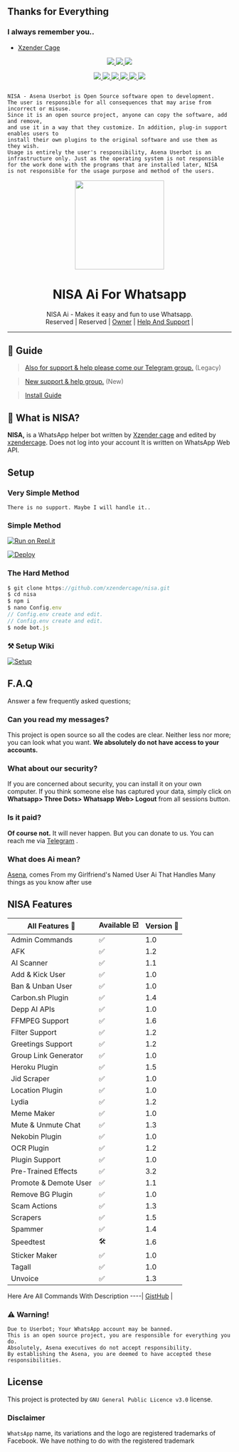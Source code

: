## Thanks for Everything 
### I always remember you..

- [Xzender Cage](https://github.com/xzendercage)

<p align="center">
  <a href="https://github.com/xzendercage/nisa/fork">
    <img src="https://img.shields.io/github/forks/xzendercage/nisa?label=Fork&style=social">
    
  </a>
  <a href="https://github.com/xzendercage/nisa/stargazers">
    <img src="https://img.shields.io/github/stars/xzendercage/nisa?style=social">
  </a>
  <a href="https://github.com/xzendercage/nisa/commits/master">
    <img src="https://img.shields.io/github/commit-activity/m/xzendercage/nisa?style=social">
  </a>
</p>

<p align="center">
  <a href="httsp://github.com/xzendercage/nisa">
    <img src="https://img.shields.io/github/repo-size/xzendercage/nisa?color=purple&label=Repo%20Boyutu&style=plastic">

  </a>
  <a href="httsp://github.com/xzendercage/nisa">
    <img src="https://img.shields.io/codefactor/grade/github/xzendercage/nisa?color=purple&label=Kod%20Kalitesi&style=plastic">

  </a>
  <a href="https://github.com/xzendercage/nisa/blob/master/LICENSE">
    <img src="https://img.shields.io/github/license/xzendercage/nisa?color=purple&label=Lisans&style=plastic">

  </a>
  <a href="https://github.com/xzendercage/nisa">
    <img src="https://img.shields.io/github/languages/top/xzendercage/nisa?color=purple&label=Javascript&style=plastic">

  </a>
  <a href="https://github.com/xzendercage">
    <img src="https://img.shields.io/static/v1?label=Author&message=Thiccy&color=purple&style=plastic">

  </a>
  <a href="https://t.me/xzendercage">
    <img src="https://img.shields.io/badge/Telegram-nisa%20Remaster-purple&style=plastic">

  </a>
</p>

```

NISA - Asena Userbot is Open Source software open to development. 
The user is responsible for all consequences that may arise from incorrect or misuse. 
Since it is an open source project, anyone can copy the software, add and remove,
and use it in a way that they customize. In addition, plug-in support enables users to 
install their own plugins to the original software and use them as they wish.
Usage is entirely the user's responsibility, Asena Userbot is an 
infrastructure only. Just as the operating system is not responsible 
for the work done with the programs that are installed later, NISA 
is not responsible for the usage purpose and method of the users.
```

<div align="center">
  <img src="https://telegra.ph/file/c7165a703c48323013ae6.jpg" width="200" height="200">
  <h1>NISA Ai For Whatsapp</h1>
</div>
<p align="center">
    NISA Ai - Makes it easy and fun to use Whatsapp.
    <br>
        Reserved |
        Reserved |
        <a href="https://t.me/xzendercage">Owner</a> |
        <a href="https://t.me/xzendercagebot">Help And Support</a> |
    <br>
</p>

----

## 📢 Guide
> [Also for support & help please come our Telegram group.](https://t.me/xzendercage) (Legacy)

> [New support & help group.](https://t.me/xzendercage) (New)

> [Install Guide](https://github.com/xzendercage/nisa/wiki)

## 🔎 What is NISA?
**NISA,** is a WhatsApp helper bot written by [Xzender cage](https://github.com/xzendercage) and edited by [xzendercage](https://github.com/xzendercage). Does not log into your account It is written on WhatsApp Web API.

## Setup
### Very Simple Method
`There is no support. Maybe I will handle it..`

### Simple Method
[![Run on Repl.it](https://repl.it/badge/github/quiec/whatsasena)](https://repl.it/@xzendercage/nisaqr)

[![Deploy](https://www.herokucdn.com/deploy/button.svg)](https://heroku.com/deploy?template=https://github.com/xzendercage/nisa)

### The Hard Method
```js
$ git clone https://github.com/xzendercage/nisa.git
$ cd nisa
$ npm i
$ nano Config.env
// Config.env create and edit.
// Config.env create and edit.
$ node bot.js
```
### ⚒️ Setup Wiki 
[![Setup](https://img.icons8.com/clouds/300/000000/settings.png)](https://github.com/xzendercage/nisa/wiki)

## F.A.Q
Answer a few frequently asked questions;
### Can you read my messages?
This project is open source so all the codes are clear. Neither less nor more; you can look what you want. **We absolutely do not have access to your accounts.**

### What about our security?
If you are concerned about security, you can install it on your own computer. If you think someone else has captured your data, simply click on **Whatsapp> Three Dots> Whatsapp Web> Logout** from all sessions button.

### Is it paid?
**Of course not.** It will never happen. But you can donate to us. You can reach me via [Telegram](https://t.me/xzendercagebot) .

### What does Ai mean?
[Asena](https://tr.wikipedia.org/wiki/Ai), comes From my Girlfriend's Named User Ai That Handles Many things as you know after use

## NISA Features

| All Features 📢|Available ☑️|Version 🔎|
| ------------- | ------------ | ---------- |
| Admin Commands|✅|1.0|
| AFK|✅|1.2|
| AI Scanner|✅|1.1|
| Add & Kick User|✅|1.0|
| Ban & Unban User|✅|1.0|
| Carbon.sh Plugin|✅|1.4|
| Depp AI APIs|✅|1.0|
| FFMPEG Support|✅|1.6|
| Filter Support|✅|1.2|
| Greetings Support|✅|1.2|
| Group Link Generator|✅|1.0|
| Heroku Plugin|✅|1.5|
| Jid Scraper|✅|1.0|
| Location Plugin|✅|1.0|
| Lydia|✅|1.2|
| Meme Maker|✅|1.0|
| Mute & Unmute Chat|✅|1.3|
| Nekobin Plugin|✅|1.0|
| OCR Plugin|✅|1.2|
| Plugin Support|✅|1.0|
| Pre-Trained Effects|✅|3.2|
| Promote & Demote User|✅|1.1|
| Remove BG Plugin|✅|1.0|
| Scam Actions|✅|1.3|
| Scrapers|✅|1.5|
| Spammer|✅|1.4|
| Speedtest|🛠️|1.6|
| Sticker Maker|✅|1.0|
| Tagall|✅|1.0|
| Unvoice|✅|1.3|


Here Are All Commands With Description
----|
[GistHub](https://gist.github.com/xzendercage/8dfa827a71647e5f659680d75543a748) |

### ⚠️ Warning! 
```
Due to Userbot; Your WhatsApp account may be banned.
This is an open source project, you are responsible for everything you do. 
Absolutely, Asena executives do not accept responsibility.
By establishing the Asena, you are deemed to have accepted these responsibilities.
```
## License
This project is protected by `GNU General Public Licence v3.0` license.

### Disclaimer
`WhatsApp` name, its variations and the logo are registered trademarks of Facebook. We have nothing to do with the registered trademark
